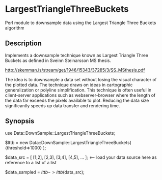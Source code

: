 # LargestTriangleThreeBuckets
Perl module to downsample data using the Largest Triangle Three Buckets algorithm

## Description

Implements a downsample technique known as Largest Triangle Three Buckets as defined in Sveinn Steinarsson MS thesis.

http://skemman.is/stream/get/1946/15343/37285/3/SS_MSthesis.pdf

The idea is to downsample a data set without losing the visual character of the plotted data. The technique draws on ideas in cartographic generalization or polyline simplification. This technique is often useful in client-server applications such as webserver-browser where the length of the data far exceeds the pixels available to plot. Reducing the data size significantly speeds up data transfer and rendering time.

## Synopsis

use Data::DownSample::LargestTriangleThreeBuckets;

$lttb = new Data::DownSample::LargestTriangleThreeBuckets( {threshold=>1000} );

$data_src = [ [1,2], [2,3], [3,4], [4,5], ... ];  <-- load your data source here as reference to a list of a list

$data_sampled = $lttb->lttb($data_src);

